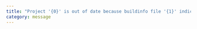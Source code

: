 ```yaml
---
title: "Project '{0}' is out of date because buildinfo file '{1}' indicates there is change in compilerOptions"
category: message
---
```

